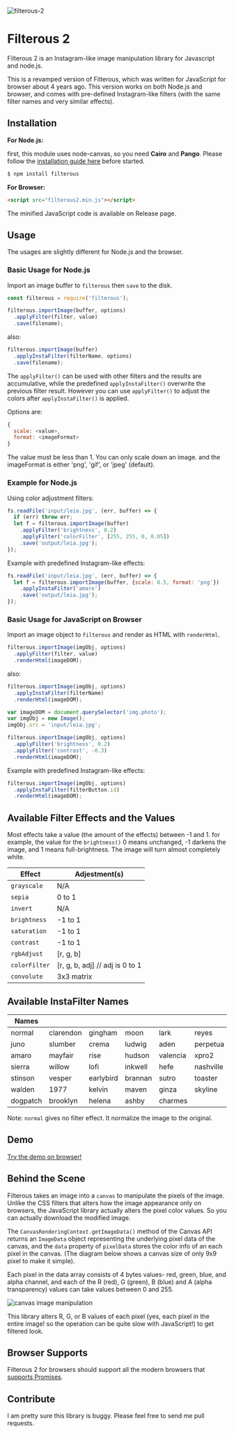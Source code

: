 

![filterous-2](https://github.com/girliemac/filterous-2/blob/master/images/filterous-2.png?raw=true)

# Filterous 2

Filterous 2 is an Instagram-like image manipulation library for Javascript and node.js.

This is a revamped version of Filterous, which was written for JavaScript for browser about 4 years ago. 
This version works on both Node.js and browser, and comes with pre-defined Instagram-like filters (with the same filter names and very similar effects).

## Installation

**For Node.js:**

first, this module uses node-canvas, so you need **Cairo** and **Pango**. Please follow the [installation guide here](https://github.com/Automattic/node-canvas/wiki/_pages) before started.

```bash
$ npm install filterous
```

**For Browser:**

```html
<script src="filterous2.min.js"></script>
```

The minified JavaScript code is available on Release page.


## Usage

The usages are slightly different for Node.js and the browser.

### Basic Usage for Node.js

Import an image buffer to `filterous` then `save` to the disk.

```javascript
const filterous = require('filterous');

filterous.importImage(buffer, options)
  .applyFilter(filter, value)
  .save(filename);
```

also:

```javascript
filterous.importImage(buffer)
  .applyInstaFilter(filterName, options)
  .save(filename);
```

The `applyFilter()` can be used with other filters and the results are accumulative, while 
the predefined `applyInstaFilter()` overwrite the previous filter result. 
However you can use `applyFilter()` to adjust the colors after `applyInstaFilter()` is applied.

Options are:

```javascript
{
  scale: <value>, 
  format: <imageFormat> 
}
```
The value must be less than 1. You can only scale down an image. 
and the imageFormat is either 'png', 'gif', or 'jpeg' (default).

### Example for Node.js

Using color adjustment filters:

```javascript
fs.readFile('input/leia.jpg', (err, buffer) => {
  if (err) throw err;
  let f = filterous.importImage(buffer)
    .applyFilter('brightness', 0.2)
    .applyFilter('colorFilter', [255, 255, 0, 0.05])
    .save('output/leia.jpg');
});
```

Example with predefined Instagram-like effects:

```javascript
fs.readFile('input/leia.jpg', (err, buffer) => {
  let f = filterous.importImage(buffer, {scale: 0.5, format: 'png'})
    .applyInstaFilter('amaro')
    .save('output/leia.jpg');
});

```

### Basic Usage for JavaScript on Browser

Import an image object to `filterous` and render as HTML with `renderHtml`.

```javascript
filterous.importImage(imgObj, options)
  .applyFilter(filter, value)
  .renderHtml(imageDOM);
```
also:

```javascript
filterous.importImage(imgObj, options)
  .applyInstaFilter(filterName)
  .renderHtml(imageDOM);
```


```javascript
var imageDOM = document.querySelector('img.photo');
var imgObj = new Image();
imgObj.src = 'input/leia.jpg';

filterous.importImage(imgObj, options)
  .applyFilter('brightness', 0.2)
  .applyFilter('contrast', -0.3)
  .renderHtml(imageDOM);
```
Example with predefined Instagram-like effects:

```javascript
filterous.importImage(imgObj, options)
  .applyInstaFilter(filterButton.id)
  .renderHtml(imageDOM);
```

## Available Filter Effects and the Values

Most effects take a value (the amount of the effects) between -1 and 1. 
for example, the value for the `brightness()` 0 means unchanged, -1 darkens the image, and 1 means full-brightness. The image will turn almost completely white.


| Effect        | Adjestment(s)                   |
| ------------- | ------------------------------- |
| `grayscale`   | N/A                             |
| `sepia`       | 0 to 1                          |
| `invert`      | N/A                             |
| `brightness`  | -1 to 1                         |
| `saturation`  | -1 to 1                         |
| `contrast`    | -1 to 1                         |
| `rgbAdjust`   | [r, g, b]                       |
| `colorFilter` | [r, g, b, adj] // adj is 0 to 1 |
| `convolute`   | 3x3 matrix                      |


## Available InstaFilter Names

| Names    |           |           |         |          |           |
| -------- | --------- | --------- | ------- | -------- | --------- |
| normal   | clarendon | gingham   | moon    | lark     | reyes     |
| juno     | slumber   | crema     | ludwig  | aden     | perpetua  |
| amaro    | mayfair   | rise      | hudson  | valencia | xpro2     |
| sierra   | willow    | lofi      | inkwell | hefe     | nashville |
| stinson  | vesper    | earlybird | brannan | sutro    | toaster   |
| walden   | 1977      | kelvin    | maven   | ginza    | skyline   |
| dogpatch | brooklyn  | helena    | ashby   | charmes  |           |

Note: `normal` gives no filter effect. It normalize the image to the original.

## Demo
[Try the demo on browser!](https://girliemac.github.io/filterous-2/demo-browser)


## Behind the Scene

Filterous takes an image into a `canvas` to manipulate the pixels of the image. Unlike the CSS filters that alters how the image appearance only on browsers, the JavaScript library actually alters the pixel color values. So you can actually download the modified image.

The `CanvasRenderingContext.getImageData()` method of the Canvas API returns an `ImageData` object representing the underlying pixel data of the canvas, and the `data` property of `pixelData` stores the color info of an each pixel in the canvas. (The diagram below shows a canvas size of only 9x9 pixel to make it simple).

Each pixel in the data array consists of 4 bytes values- red, green, blue, and alpha channel, and each of the R (red), G (green), B (blue) and A (alpha transparency) values can take values between 0 and 255.

![canvas image manipulation](https://github.com/girliemac/filterous-2/blob/master/images/canvas-pixels.png?raw=true)

This library alters R, G, or B values of each pixel (yes, each pixel in the entire image! so the operation can be quite slow with JavaScript!) to get filtered look.



## Browser Supports

Filterous 2 for browsers should support all the modern browsers that [supports Promises](http://caniuse.com/#feat=promises).



## Contribute

I am pretty sure this library is buggy. Please feel free to send me pull requests.